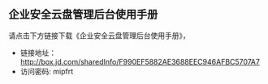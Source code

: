 ## 企业安全云盘管理后台使用手册
请点击下方链接下载《企业安全云盘管理后台使用手册》，<br>
- 链接地址：http://box.jd.com/sharedInfo/F990EF5882AE3688EEC946AFBC5707A7
- 访问密码: mipfrt

